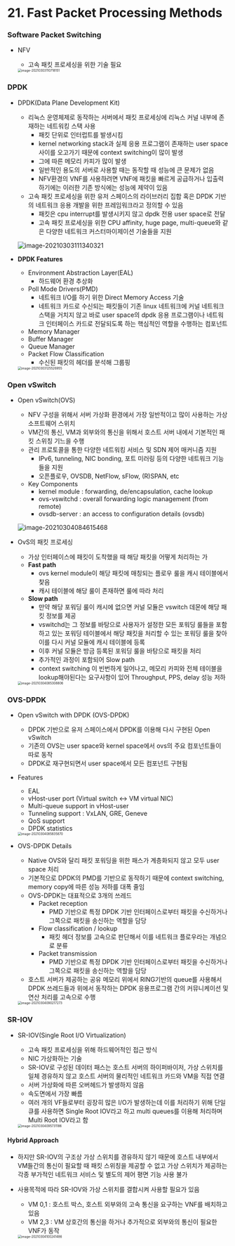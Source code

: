 # 21. Fast Packet Processing Methods

### Software Packet Switching

- NFV

  - 고속 패킷 프로세싱을 위한 기술 필요

  <img src="images/image-20210303110718151.png" alt="image-20210303110718151" style="zoom:50%;" />



### DPDK

- DPDK(Data Plane Development Kit)

  - 리눅스 운영체제로 동작하는 서버에서 패킷 프로세싱에 리눅스 커널 내부에 존재하는 네트워킹 스택 사용
    - 패킷 단위로 인터럽트를 발생시킴
    - kernel networking stack과 실제 응용 프로그램이 존재하는 user space 사이를 오고가기 때문에 context switching이 많이 발생
    - 그에 따른 메모리 카피가 많이 발생
    - 일반적인 용도의 서버로 사용할 때는 동작할 때 성능에 큰 문제가 없음
    - NFV환경의 VNF를 사용하려면 VNF에 패킷을 빠르게 공급하거나 입출력하기에는 이러한 기존 방식에는 성능에 제약이 있음
  - 고속 패킷 프로세싱을 위한 유저 스페이스의 라이브러리 집합 혹은 DPDK 기반의 네트워크 응용 개발을 위한 프레임워크라고 정의할 수 있음
    - 패킷은 cpu interrupt를 발생시키지 않고 dpdk 전용 user space로 전달
    - 고속 패킷 프로세싱을 위한 CPU affinity, huge page, multi-queue와 같은 다양한 네트워크 커스터마이제이션 기술들을 지원

  ![image-20210303111340321](images/image-20210303111340321.png)

- **DPDK Features**

  - Environment Abstraction Layer(EAL)
    - 하드웨어 환경 추상화
  - Poll Mode Drivers(PMD)
    - 네트워크 I/O를 하기 위한 Direct Memory Access 기술
    - 네트워크 카드로 수신되는 패킷들이 기존 linux 네트워크에 커널 네트워크 스택을 거치지 않고 바로 user space의 dpdk 응용 프로그램이나 네트워크 인터페이스 카드로 전달되도록 하는 핵심적인 역할을 수행하는 컴포넌트
  - Memory Manager
  - Buffer Manager
  - Queue Manager
  - Packet Flow Classification
    - 수신된 패킷의 헤더를 분석해 그룹핑

  <img src="images/image-20210303125526955.png" alt="image-20210303125526955" style="zoom:50%;" />



### Open vSwitch

- Open vSwitch(OVS)
  - NFV 구성을 위해서 서버 가상화 환경에서 가장 일반적이고 많이 사용하는 가상 소프트웨어 스위치
  - VM간의 통신, VM과 외부와의 통신을 위해서 호스트 서버 내에서 기본적인 패킷 스위칭 기느을 수행
  - 관리 프로토콜을 통한 다양한 네트워킹 서비스 및 SDN 제어 매커니즘 지원
    - IPv6, tunneling, NIC bonding, 포트 미러링 등의 다양한 네트워크 기능들을 지원
    - 오픈플로우, OVSDB, NetFlow, sFlow, (R)SPAN, etc
  - Key Components
    - kernel module : forwarding, de/encapsulation, cache lookup
    - ovs-vswitchd : overall forwarding logic management (from remote)
    - ovsdb-server : an access to configuration details (ovsdb)
  
  ![image-20210304084615468](images/image-20210304084615468.png)

- OvS의 패킷 프로세싱

  - 가상 인터페이스에 패킷이 도착했을 때 해당 패킷을 어떻게 처리하는 가
  - **Fast path**
    - ovs kernel module이 해당 패킷에 매칭되는 플로우 룰을 캐시 테이블에서 찾음
    - 캐시 테이블에 해당 룰이 존재하면 룰에 따라 처리
  - **Slow path**
    - 만약 해당 포워딩 룰이 캐시에 없으면 커널 모듈은 vswitch 데몬에 해당 패킷 정보를 제공
    - vswitchd는 그 정보를 바탕으로 사용자가 설정한 모든 포워딩 룰들을 포함하고 있는 포워딩 테이블에서 해당 패킷을 처리할 수 있는 포워딩 룰을 찾아 이를 다시 커널 모듈에 캐시 테이블에 등록
    - 이후 커널 모듈은 방금 등록된 포워딩 룰을 바탕으로 패킷을 처리
    - 추가적인 과정이 포함되어 Slow path
    - context switching 이 빈번하게 일어나고, 메모리 카피와 전체 테이블을 lookup해야된다는  요구사항이 있어 Throughput, PPS, delay 성능 저하

  <img src="images/image-20210304085308806.png" alt="image-20210304085308806" style="zoom:50%;" />



### OVS-DPDK

- Open vSwitch with DPDK (OVS-DPDK)

  - DPDK 기반으로 유저 스페이스에서 DPDK를 이용해 다시 구현된 Open vSwitch
  - 기존의 OVS는 user space와 kernel space에서 ovs의 주요 컴포넌트들이 따로 동작
  - DPDK로 재구현되면서 user space에서 모든 컴포넌트 구현됨

- Features

  - EAL
  - vHost-user port (Virtual switch <-> VM virtual NIC)
  - Multi-queue support in vHost-user
  - Tunneling support : VxLAN, GRE, Geneve
  - QoS support
  - DPDK statistics

  <img src="images/image-20210304085835870.png" alt="image-20210304085835870" style="zoom:50%;" />

- OVS-DPDK Details

  - Native OVS와 달리 패킷 포워딩을 위한 패스가 계층화되지 않고 모두 user space 처리
  - 기본적으로 DPDK의 PMD를 기반으로 동작하기 때문에 context switching, memory copy에 따른 성능 저하를 대폭 줄임
  - OVS-DPDK는 대표적으로 3개의 쓰레드
    - Packet reception
      - PMD 기반으로 특정 DPDK 기반 인터페이스로부터 패킷을 수신하거나 그쪽으로 패킷을 송신하는 역할을 담당
    - Flow classification / lookup
      - 패킷 헤더 정보를 고속으로 판단해서 이를 네트워크 플로우라는 개념으로 분류
    - Packet transmission
      - PMD 기반으로 특정 DPDK 기반 인터페이스로부터 패킷을 수신하거나 그쪽으로 패킷을 송신하는 역할을 담당
  - 호스트 서버가 제공하는 공유 메모리 위에서 RING기반의 queue를 사용해서 DPDK 쓰레드들과 위에서 동작하는 DPDK 응용프로그램 간의 커뮤니케이션 및 연산 처리를 고속으로 수행

  <img src="images/image-20210304090217273.png" alt="image-20210304090217273" style="zoom:50%;" />



### SR-IOV

- SR-IOV(Single Root I/O Virtualization)

  - 고속 패킷 프로세싱을 위해 하드웨어적인 접근 방식
  - NIC 가상화하는 기술
  -  SR-IOV로 구성된 데이터 패스는 호스트 서버의 하이퍼바이저, 가상 스위치를 일체 경유하지 않고 호스트 서버의 물리적인 네트워크 카드와 VM을 직접 연결
    - 서버 가상화에 따른 오버헤드가 발생하지 않음
    - 속도면에서 가장 빠름
  - 여러 개의 VF들로부터 굉장히 많은 I/O가 발생하는데 이를 처리하기 위해 단일 큐를 사용하면 Single Root IOV라고 하고 multi queues를 이용해 처리하며 Multi Root IOV라고 함

  <img src="images/image-20210304095731186.png" alt="image-20210304095731186" style="zoom:50%;" />

#### Hybrid Approach

- 하지만 SR-IOV의 구조상 가상 스위치를 경유하지 않기 때문에 호스트 내부에서 VM들간의 통신이 필요할 때 패킷 스위칭을 제공할 수 없고 가상 스위치가 제공하는 각종 부가적인 네트워크 서비스 및 별도의 제어 평면 기능 사용 불가

- 사용목적에 따라 SR-IOV와 가상 스위치를 결합시켜 사용할 필요가 있음

  - VM 0,1 : 호스트 박스, 호스트 외부와의 고속 통신을 요구하는 VNF를 배치하고 있음
  - VM 2,3 : VM 상호간의 통신을 하거나 추가적으로 외부와의 통신이 필요한 VNF가 동작

  <img src="images/image-20210304100241486.png" alt="image-20210304100241486" style="zoom:50%;" />